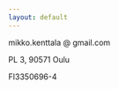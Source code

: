 ```yaml
---
layout: default
---
```



<p style="text-align: center;">


mikko.kenttala @ gmail.com <br/>

PL 3, 90571 Oulu<br/>

FI3350696-4

</p>